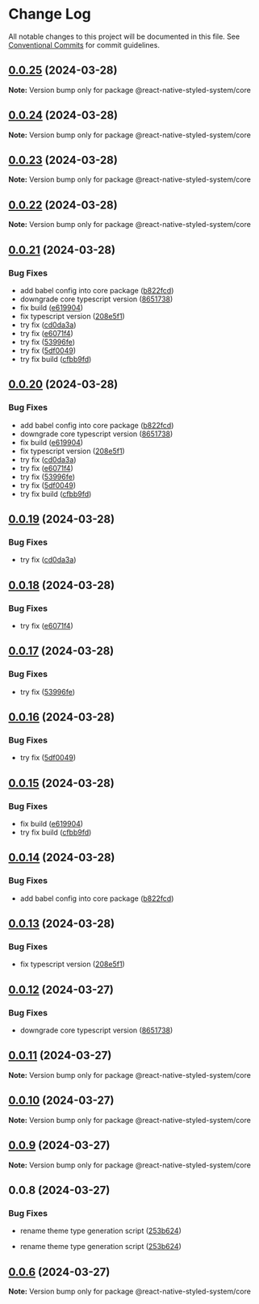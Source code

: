 # Change Log

All notable changes to this project will be documented in this file.
See [Conventional Commits](https://conventionalcommits.org) for commit guidelines.

## [0.0.25](https://github.com/mj-studio-library/react-native-styled-system/compare/v0.0.24...v0.0.25) (2024-03-28)

**Note:** Version bump only for package @react-native-styled-system/core

## [0.0.24](https://github.com/mj-studio-library/react-native-styled-system/compare/v0.0.23...v0.0.24) (2024-03-28)

**Note:** Version bump only for package @react-native-styled-system/core

## [0.0.23](https://github.com/mj-studio-library/react-native-styled-system/compare/v0.0.22...v0.0.23) (2024-03-28)

**Note:** Version bump only for package @react-native-styled-system/core

## [0.0.22](https://github.com/mj-studio-library/react-native-styled-system/compare/v0.0.19...v0.0.22) (2024-03-28)

**Note:** Version bump only for package @react-native-styled-system/core

## [0.0.21](https://github.com/mj-studio-library/react-native-styled-system/compare/v0.0.22...v0.0.21) (2024-03-28)

### Bug Fixes

- add babel config into core package ([b822fcd](https://github.com/mj-studio-library/react-native-styled-system/commit/b822fcd0fdc351a560ae4c3435da142ed81a71c6))
- downgrade core typescript version ([8651738](https://github.com/mj-studio-library/react-native-styled-system/commit/86517387ee630989a24999dafe1fc0f74803b600))
- fix build ([e619904](https://github.com/mj-studio-library/react-native-styled-system/commit/e61990402140a11bc21a610e7f331e67acf242ba))
- fix typescript version ([208e5f1](https://github.com/mj-studio-library/react-native-styled-system/commit/208e5f17563901d4b6691d76e4601b8b1a3d4698))
- try fix ([cd0da3a](https://github.com/mj-studio-library/react-native-styled-system/commit/cd0da3a59753617fa8a1dac7e5a3a888c515d36b))
- try fix ([e6071f4](https://github.com/mj-studio-library/react-native-styled-system/commit/e6071f4301ce3b662825befd01ff4736a732914f))
- try fix ([53996fe](https://github.com/mj-studio-library/react-native-styled-system/commit/53996fec8c477efa5dfc9883d40cbe96cfd58ac3))
- try fix ([5df0049](https://github.com/mj-studio-library/react-native-styled-system/commit/5df004963b5192ca7bcd81b633204b9a223b773f))
- try fix build ([cfbb9fd](https://github.com/mj-studio-library/react-native-styled-system/commit/cfbb9fdacecc5c313a315d24d1374a6262d5c59b))

## [0.0.20](https://github.com/mj-studio-library/react-native-styled-system/compare/v0.0.22...v0.0.20) (2024-03-28)

### Bug Fixes

- add babel config into core package ([b822fcd](https://github.com/mj-studio-library/react-native-styled-system/commit/b822fcd0fdc351a560ae4c3435da142ed81a71c6))
- downgrade core typescript version ([8651738](https://github.com/mj-studio-library/react-native-styled-system/commit/86517387ee630989a24999dafe1fc0f74803b600))
- fix build ([e619904](https://github.com/mj-studio-library/react-native-styled-system/commit/e61990402140a11bc21a610e7f331e67acf242ba))
- fix typescript version ([208e5f1](https://github.com/mj-studio-library/react-native-styled-system/commit/208e5f17563901d4b6691d76e4601b8b1a3d4698))
- try fix ([cd0da3a](https://github.com/mj-studio-library/react-native-styled-system/commit/cd0da3a59753617fa8a1dac7e5a3a888c515d36b))
- try fix ([e6071f4](https://github.com/mj-studio-library/react-native-styled-system/commit/e6071f4301ce3b662825befd01ff4736a732914f))
- try fix ([53996fe](https://github.com/mj-studio-library/react-native-styled-system/commit/53996fec8c477efa5dfc9883d40cbe96cfd58ac3))
- try fix ([5df0049](https://github.com/mj-studio-library/react-native-styled-system/commit/5df004963b5192ca7bcd81b633204b9a223b773f))
- try fix build ([cfbb9fd](https://github.com/mj-studio-library/react-native-styled-system/commit/cfbb9fdacecc5c313a315d24d1374a6262d5c59b))

## [0.0.19](https://github.com/mj-studio-library/react-native-styled-system/compare/v0.0.18...v0.0.19) (2024-03-28)

### Bug Fixes

- try fix ([cd0da3a](https://github.com/mj-studio-library/react-native-styled-system/commit/cd0da3a59753617fa8a1dac7e5a3a888c515d36b))

## [0.0.18](https://github.com/mj-studio-library/react-native-styled-system/compare/v0.0.17...v0.0.18) (2024-03-28)

### Bug Fixes

- try fix ([e6071f4](https://github.com/mj-studio-library/react-native-styled-system/commit/e6071f4301ce3b662825befd01ff4736a732914f))

## [0.0.17](https://github.com/mj-studio-library/react-native-styled-system/compare/v0.0.16...v0.0.17) (2024-03-28)

### Bug Fixes

- try fix ([53996fe](https://github.com/mj-studio-library/react-native-styled-system/commit/53996fec8c477efa5dfc9883d40cbe96cfd58ac3))

## [0.0.16](https://github.com/mj-studio-library/react-native-styled-system/compare/v0.0.15...v0.0.16) (2024-03-28)

### Bug Fixes

- try fix ([5df0049](https://github.com/mj-studio-library/react-native-styled-system/commit/5df004963b5192ca7bcd81b633204b9a223b773f))

## [0.0.15](https://github.com/mj-studio-library/react-native-styled-system/compare/v0.0.14...v0.0.15) (2024-03-28)

### Bug Fixes

- fix build ([e619904](https://github.com/mj-studio-library/react-native-styled-system/commit/e61990402140a11bc21a610e7f331e67acf242ba))
- try fix build ([cfbb9fd](https://github.com/mj-studio-library/react-native-styled-system/commit/cfbb9fdacecc5c313a315d24d1374a6262d5c59b))

## [0.0.14](https://github.com/mj-studio-library/react-native-styled-system/compare/v0.0.13...v0.0.14) (2024-03-28)

### Bug Fixes

- add babel config into core package ([b822fcd](https://github.com/mj-studio-library/react-native-styled-system/commit/b822fcd0fdc351a560ae4c3435da142ed81a71c6))

## [0.0.13](https://github.com/mj-studio-library/react-native-styled-system/compare/v0.0.12...v0.0.13) (2024-03-28)

### Bug Fixes

- fix typescript version ([208e5f1](https://github.com/mj-studio-library/react-native-styled-system/commit/208e5f17563901d4b6691d76e4601b8b1a3d4698))

## [0.0.12](https://github.com/mj-studio-library/react-native-styled-system/compare/v0.0.11...v0.0.12) (2024-03-27)

### Bug Fixes

- downgrade core typescript version ([8651738](https://github.com/mj-studio-library/react-native-styled-system/commit/86517387ee630989a24999dafe1fc0f74803b600))

## [0.0.11](https://github.com/mj-studio-library/react-native-styled-system/compare/v0.0.10...v0.0.11) (2024-03-27)

**Note:** Version bump only for package @react-native-styled-system/core

## [0.0.10](https://github.com/mj-studio-library/react-native-styled-system/compare/v0.0.9...v0.0.10) (2024-03-27)

**Note:** Version bump only for package @react-native-styled-system/core

## [0.0.9](https://github.com/mj-studio-library/react-native-styled-system/compare/v0.0.8...v0.0.9) (2024-03-27)

**Note:** Version bump only for package @react-native-styled-system/core

## 0.0.8 (2024-03-27)

### Bug Fixes

- rename theme type generation script ([253b624](https://github.com/mj-studio-library/react-native-styled-system/commit/253b62409d3dcfbab2d2cc21d2e536ca49475a54))

* rename theme type generation script ([253b624](https://github.com/mj-studio-library/react-native-styled-system/commit/253b62409d3dcfbab2d2cc21d2e536ca49475a54))

## [0.0.6](https://github.com/mj-studio-library/react-native-styled-system/compare/v0.0.5...v0.0.6) (2024-03-27)

**Note:** Version bump only for package @react-native-styled-system/core

